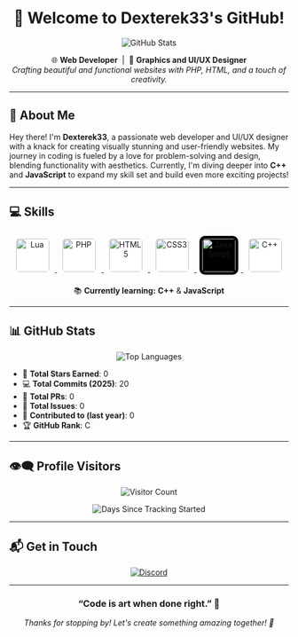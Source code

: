 <h1 align="center">🚪 Welcome to Dexterek33's GitHub!</h1>

<p align="center">
  <img src="https://github-readme-stats.vercel.app/api?username=Dexterek33&show_icons=true&theme=merko" alt="GitHub Stats" />
</p>

<p align="center">
  🌐 <strong>Web Developer</strong> &nbsp;|&nbsp; 🎨 <strong>Graphics and UI/UX Designer</strong><br>
  <em>Crafting beautiful and functional websites with PHP, HTML, and a touch of creativity.</em>
</p>

---

## 🚀 About Me

Hey there! I'm **Dexterek33**, a passionate web developer and UI/UX designer with a knack for creating visually stunning and user-friendly websites. My journey in coding is fueled by a love for problem-solving and design, blending functionality with aesthetics. Currently, I'm diving deeper into **C++** and **JavaScript** to expand my skill set and build even more exciting projects!

---

## 💻 Skills

<p align="center">
  <a href="https://www.lua.org/" target="_blank">
    <img src="https://cdn.simpleicons.org/lua/2C2D72" alt="Lua" width="60" height="60" style="margin: 5px; border-radius: 10px; background-color: #ffffff; padding: 5px;">
  </a>
  <a href="https://www.php.net/" target="_blank">
    <img src="https://cdn.simpleicons.org/php/777BB4" alt="PHP" width="60" height="60" style="margin: 5px; border-radius: 10px; background-color: #ffffff; padding: 5px;">
  </a>
  <a href="https://developer.mozilla.org/en-US/docs/Web/HTML" target="_blank">
    <img src="https://cdn.simpleicons.org/html5/E34F26" alt="HTML5" width="60" height="60" style="margin: 5px; border-radius: 10px; background-color: #ffffff; padding: 5px;">
  </a>
  <a href="https://developer.mozilla.org/en-US/docs/Web/CSS" target="_blank">
    <img src="https://cdn.simpleicons.org/css3/1572B6" alt="CSS3" width="60" height="60" style="margin: 5px; border-radius: 10px; background-color: #ffffff; padding: 5px;">
  </a>
  <a href="https://developer.mozilla.org/en-US/docs/Web/JavaScript" target="_blank">
    <img src="https://cdn.simpleicons.org/javascript/F7DF1E" alt="JavaScript" width="60" height="60" style="margin: 5px; border-radius: 10px; background-color: #000000; padding: 5px;">
  </a>
  <a href="https://isocpp.org/" target="_blank">
    <img src="https://cdn.simpleicons.org/cplusplus/00599C" alt="C++" width="60" height="60" style="margin: 5px; border-radius: 10px; background-color: #ffffff; padding: 5px;">
  </a>
</p>

<p align="center">
  📚 <strong>Currently learning:</strong> <b>C++</b> & <b>JavaScript</b>
</p>

---

## 📊 GitHub Stats

<p align="center">
  <img src="https://github-readme-stats.vercel.app/api/top-langs/?username=Dexterek33&layout=compact&theme=merko" alt="Top Languages" />
</p>

- 🌟 **Total Stars Earned**: 0
- 💻 **Total Commits (2025)**: 20
- 🔄 **Total PRs**: 0
- 🐛 **Total Issues**: 0
- 🤝 **Contributed to (last year)**: 0
- 🏆 **GitHub Rank**: C

---

## 👁️‍🗨️ Profile Visitors

<p align="center">
  <img src="https://komarev.com/ghpvc/?username=Dexterek33&label=Profile+Views&color=blue&style=flat-square" alt="Visitor Count" />
</p>

<p align="center">
  <img src="https://count.dayssincestart.com/24-12-2023?label=Tracking%20Since&style=flat-square&color=blue" alt="Days Since Tracking Started" />
</p>

---

## 📬 Get in Touch

<p align="center">
  <a href="https://discord.com/users/1255694617379078259" target="_blank">
    <img src="https://img.shields.io/badge/Discord-learntofraud-5865F2?style=for-the-badge&logo=discord&logoColor=white" alt="Discord" />
  </a>
</p>

---

<h3 align="center">“Code is art when done right.” 🎨</h3>

<p align="center">
  <em>Thanks for stopping by! Let's create something amazing together! 🚀</em>
</p>
